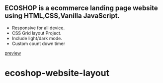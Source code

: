 ## ECOSHOP is a ecommerce landing page website using HTML,CSS,Vanilla JavaScript.

- Responsive for all device.
- CSS Grid layout Project.
- Include light/dark mode.
- Custom count down timer

[preview](https://russellimtiaz.github.io/ecoshop/)

<!-- ![preview](preview.png) -->
# ecoshop-website-layout
